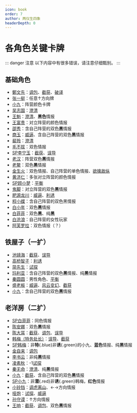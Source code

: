 ```yaml
---
icon: book
order: 7
author: 两仪生四象
headerDepth: 0
---
```


# 各角色关键卡牌

::: danger 注意
以下内容中有很多错误，请注意仔细甄别。
:::

## 基础角色

- [鄭文先](../skills/base.md#z-鄭文先-日伪报社主编)：[调包](../card/card.md)、[截获](../card/card.md)、[破译](../card/card.md)
- [张一挺](../skills/base.md#z-张一挺-司令)：任意&uarr;方向牌
- [小九](../skills/base.md#x-小九-报童)：阵营颜色卡牌
- [吴志国](../skills/base.md#w-吴志国-剿匪大队长)：[澄清](../card/card.md)
- [王魁](../skills/base.md#w-王魁-黑帮打手)：[澄清](../card/card.md)、**黑色**情报
- [王富贵](../skills/base.md#w-王富贵-黑帮老大)：对立阵营的颜色情报
- [邵秀](../skills/base.md#s-邵秀-大家闺秀)：含自己阵营的双色**黑**情报
- [商玉](../skills/base.md#s-商玉-酒楼掌柜)：[威逼](../card/card.md)、含自己阵营的双色**黑**情报
- [裴玲](../skills/base.md#p-裴玲-电影明星)：[澄清](../card/card.md)
- [毛不拔](../skills/base.md#m-毛不拔-古董商人)：双色情报
- [SP李宁玉](../skills/base.md#l-李宁玉-sp-译电科科长)：[截获](../card/card.md)、[误导](../card/card.md)
- [老汉](../skills/base.md#l-老汉-裘家二太太)：阵营双色**黑**情报
- [老鳖](../skills/base.md#l-老鳖-香烟贩子)：双色**黑**情报
- [金生火](../skills/base.md#j-金生火-军机处处长)：双色情报、自己阵营的单色情报、[欲擒故纵](../card/card.md)
- [黄济仁](../skills/base.md#h-黄济仁-药铺大夫)：多张对立阵营的颜色情报
- [SP顾小梦](../skills/base.md#g-顾小梦-sp-译电科科员)：[平衡](../card/card.md)
- [鬼脚](../skills/base.md#g-鬼脚-黄包车夫)：对立阵营的双色**黑**情报
- [肥源龙川](../skills/base.md#f-肥原龙川-特务机关长)：[威逼](../card/card.md)、[利诱](../card/card.md)
- [程小蝶](../skills/base.md#c-程小蝶-花旦)：含自己阵营的双色黑情报
- [白小年](../skills/base.md#b-白小年-秘书)：双色**黑**情报
- [白菲菲](../skills/base.md#b-白菲菲-护士)：双色**黑**、纯**黑**
- [白沧浪](../skills/base.md#b-白沧浪-情场浪子)：自己阵营的女性玩家
- [阿芙罗拉](../skills/base.md#a-阿芙罗拉-赌场荷官)：双色情报（？）

## 铁屋子（一扩）

- [池镜海](../skills/extend1.md#c-池镜海-[破译](../card/card.md)专家)：[截获](../card/card.md)、[误导](../card/card.md)
- [高桥智子](../skills/extend1.md#g-高桥智子-艺伎)：[利诱](../card/card.md)
- [简先生](../skills/extend1.md#j-简先生-话剧演员)：[试探](../card/card.md)
- [玛利亚](../skills/extend1.md#m-玛利亚-修女)：含自己阵营的双色**黑**情报、纯**黑**情报
- [秦圆圆](../skills/extend1.md#q-秦圆圆-风尘侠女)：男性角色、[平衡](../card/card.md)
- [盛老板](../skills/extend1.md#s-盛老板-富商)：[威逼](../card/card.md)、[风云变幻](../card/card.md)、[截获](../card/card.md)
- [小九](../skills/extend1.md#x-小九-追梦少年)：含自己阵营的双色**黑**情报

## 老洋房（二扩）

- [SP白菲菲](../skills/extend2.md#b-白菲菲-sp-日本间谍)：同色情报
- [陈安娜](../skills/extend2.md#c-陈安娜-速记员)：双色**黑**情报
- [陈大耳](../skills/extend2.md#c-陈大耳-包打听)：[截获](../card/card.md)、[调包](../card/card.md)、[误导](../card/card.md)
- [韩梅（特务处长）](../skills/extend2.md#h-韩梅-特务处长)：[误导](../card/card.md)、[截获](../card/card.md)
- [SP韩梅](../skills/extend2.md#h-韩梅-sp-军统特务)：非**特**{.blue}非**诱**{.green}的小九、**蓝色**情报、纯**黑**情报
- [金自来](../skills/extend2.md#j-金自来-老千)：[调包](../card/card.md)
- [李书云](../skills/extend2.md#l-李书云-教授)：非纯**黑**情报
- [凌素秋](../skills/extend2.md#l-凌素秋-棋手)：-1[试探](../card/card.md)
- [秦无命](../skills/extend2.md#q-秦无命-死士)：[澄清](../card/card.md)、纯**黑**情报
- [小九](../skills/extend2.md#x-小九-反特砥柱)：[截获](../card/card.md)、含自己阵营的双色**黑**情报
- [SP小九](../skills/extend2.md#x-小九-sp-情报站长)：非**潜**{.red}非**诱**{.green}韩梅，**红色**情报
- [小铃铛](../skills/extend2.md#x-小铃铛-杂耍艺人)：[调虎离山](../card/card.md)、&larr;&rarr;方向情报
- [哑炮](../skills/extend2.md#y-哑炮-乞丐)：[试探](../card/card.md)、[威逼](../card/card.md)
- [孙守谟](../skills/extend2.md#非正式-孙守謨-参谋)：&uarr;方向情报
- [王响](../skills/extend2.md#非正式-王响-火车司机)：[截获](../card/card.md)、[调包](../card/card.md)、双色**黑**情报
